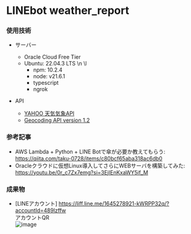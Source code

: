 # LINEbot weather_report

### 使用技術
- サーバー
  - Oracle Cloud Free Tier
  - Ubuntu: 22.04.3 LTS \n \l
    - npm: 10.2.4 
    - node: v21.6.1
    - typescript
    - ngrok
   
- API
  - [YAHOO 天気気象API](https://developer.yahoo.co.jp/webapi/map/openlocalplatform/v1/weather.html#response_field)
  - [Geocoding API version 1.2](https://www.geocoding.jp/api/)
 
### 参考記事
- AWS Lambda + Python + LINE Botで傘が必要か教えてもらう: https://qiita.com/taku-0728/items/c80bcf65aba318ac6db0
- Oracleクラウドに仮想Linux導入してさらにWEBサーバを構築してみた: https://youtu.be/0r_c7Zx7emg?si=3EjIEnKxaWY5if_M

### 成果物
- [LINEアカウント] https://liff.line.me/1645278921-kWRPP32q/?accountId=489lzffw  
アカウントQR  
![image](https://github.com/Cyanea-0326/LINE-weather_app/assets/96759613/9536841b-2d4b-41f8-807f-90c860a7ee75)
